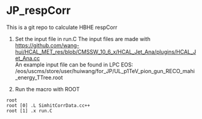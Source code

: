 # JP_respCorr
This is a git repo to calculate HBHE respCorr

1. Set the input file in run.C
The input files are made with  
https://github.com/wang-hui/HCAL_MET_res/blob/CMSSW_10_6_x/HCAL_Jet_Ana/plugins/HCAL_Jet_Ana.cc  
An example input file can be found in LPC EOS:  
/eos/uscms/store/user/huiwang/for_JP/UL_p1TeV_pion_gun_RECO_mahi_energy_TTree.root  

2. Run the macro with ROOT
```
root
root [0] .L SimhitCorrData.cc++
root [1] .x run.C
```
